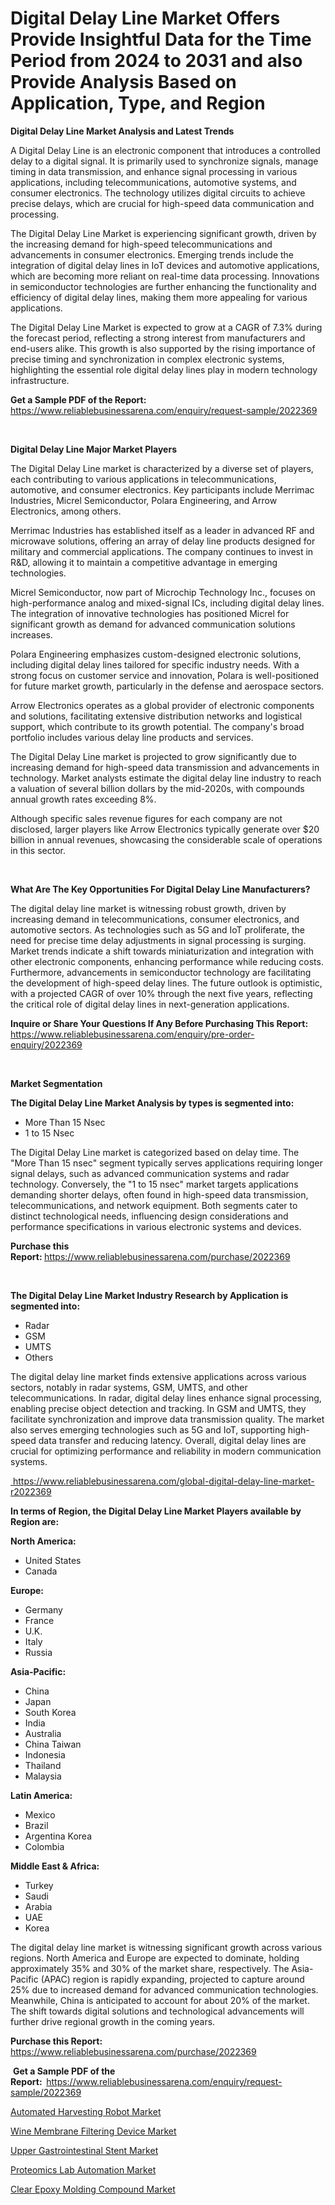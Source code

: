 <p><h1>Digital Delay Line Market Offers Provide Insightful Data for the Time Period from 2024 to 2031 and also Provide Analysis Based on Application, Type, and Region</h1></p><p><strong>Digital Delay Line Market Analysis and Latest Trends</strong></p>
<p><p>A Digital Delay Line is an electronic component that introduces a controlled delay to a digital signal. It is primarily used to synchronize signals, manage timing in data transmission, and enhance signal processing in various applications, including telecommunications, automotive systems, and consumer electronics. The technology utilizes digital circuits to achieve precise delays, which are crucial for high-speed data communication and processing.</p><p>The Digital Delay Line Market is experiencing significant growth, driven by the increasing demand for high-speed telecommunications and advancements in consumer electronics. Emerging trends include the integration of digital delay lines in IoT devices and automotive applications, which are becoming more reliant on real-time data processing. Innovations in semiconductor technologies are further enhancing the functionality and efficiency of digital delay lines, making them more appealing for various applications.</p><p>The Digital Delay Line Market is expected to grow at a CAGR of 7.3% during the forecast period, reflecting a strong interest from manufacturers and end-users alike. This growth is also supported by the rising importance of precise timing and synchronization in complex electronic systems, highlighting the essential role digital delay lines play in modern technology infrastructure.</p></p>
<p><strong>Get a Sample PDF of the Report:&nbsp;</strong> <a href="https://www.reliablebusinessarena.com/enquiry/request-sample/2022369?utm_campaign=1566&utm_medium=2&utm_source=Github&utm_content=ia&utm_term=28102024&utm_id=digital-delay-line">https://www.reliablebusinessarena.com/enquiry/request-sample/2022369</a></p>
<p>&nbsp;</p>
<p><strong>Digital Delay Line Major Market Players</strong></p>
<p><p>The Digital Delay Line market is characterized by a diverse set of players, each contributing to various applications in telecommunications, automotive, and consumer electronics. Key participants include Merrimac Industries, Micrel Semiconductor, Polara Engineering, and Arrow Electronics, among others.</p><p>Merrimac Industries has established itself as a leader in advanced RF and microwave solutions, offering an array of delay line products designed for military and commercial applications. The company continues to invest in R&D, allowing it to maintain a competitive advantage in emerging technologies.</p><p>Micrel Semiconductor, now part of Microchip Technology Inc., focuses on high-performance analog and mixed-signal ICs, including digital delay lines. The integration of innovative technologies has positioned Micrel for significant growth as demand for advanced communication solutions increases.</p><p>Polara Engineering emphasizes custom-designed electronic solutions, including digital delay lines tailored for specific industry needs. With a strong focus on customer service and innovation, Polara is well-positioned for future market growth, particularly in the defense and aerospace sectors.</p><p>Arrow Electronics operates as a global provider of electronic components and solutions, facilitating extensive distribution networks and logistical support, which contribute to its growth potential. The company's broad portfolio includes various delay line products and services.</p><p>The Digital Delay Line market is projected to grow significantly due to increasing demand for high-speed data transmission and advancements in technology. Market analysts estimate the digital delay line industry to reach a valuation of several billion dollars by the mid-2020s, with compounds annual growth rates exceeding 8%.</p><p>Although specific sales revenue figures for each company are not disclosed, larger players like Arrow Electronics typically generate over $20 billion in annual revenues, showcasing the considerable scale of operations in this sector.</p></p>
<p>&nbsp;</p>
<p><strong>What Are The Key Opportunities For Digital Delay Line Manufacturers?</strong></p>
<p><p>The digital delay line market is witnessing robust growth, driven by increasing demand in telecommunications, consumer electronics, and automotive sectors. As technologies such as 5G and IoT proliferate, the need for precise time delay adjustments in signal processing is surging. Market trends indicate a shift towards miniaturization and integration with other electronic components, enhancing performance while reducing costs. Furthermore, advancements in semiconductor technology are facilitating the development of high-speed delay lines. The future outlook is optimistic, with a projected CAGR of over 10% through the next five years, reflecting the critical role of digital delay lines in next-generation applications.</p></p>
<p><strong>Inquire or Share Your Questions If Any Before Purchasing This Report:</strong> <a href="https://www.reliablebusinessarena.com/enquiry/pre-order-enquiry/2022369?utm_campaign=1566&utm_medium=2&utm_source=Github&utm_content=ia&utm_term=28102024&utm_id=digital-delay-line">https://www.reliablebusinessarena.com/enquiry/pre-order-enquiry/2022369</a></p>
<p>&nbsp;</p>
<p><strong>Market Segmentation</strong></p>
<p><strong>The Digital Delay Line Market Analysis by types is segmented into:</strong></p>
<p><ul><li>More Than 15 Nsec</li><li>1 to 15 Nsec</li></ul></p>
<p><p>The Digital Delay Line market is categorized based on delay time. The "More Than 15 nsec" segment typically serves applications requiring longer signal delays, such as advanced communication systems and radar technology. Conversely, the "1 to 15 nsec" market targets applications demanding shorter delays, often found in high-speed data transmission, telecommunications, and network equipment. Both segments cater to distinct technological needs, influencing design considerations and performance specifications in various electronic systems and devices.</p></p>
<p><strong>Purchase this Report:&nbsp;</strong><a href="https://www.reliablebusinessarena.com/purchase/2022369?utm_campaign=1566&utm_medium=2&utm_source=Github&utm_content=ia&utm_term=28102024&utm_id=digital-delay-line">https://www.reliablebusinessarena.com/purchase/2022369</a></p>
<p>&nbsp;</p>
<p><strong>The Digital Delay Line Market Industry Research by Application is segmented into:</strong></p>
<p><ul><li>Radar</li><li>GSM</li><li>UMTS</li><li>Others</li></ul></p>
<p><p>The digital delay line market finds extensive applications across various sectors, notably in radar systems, GSM, UMTS, and other telecommunications. In radar, digital delay lines enhance signal processing, enabling precise object detection and tracking. In GSM and UMTS, they facilitate synchronization and improve data transmission quality. The market also serves emerging technologies such as 5G and IoT, supporting high-speed data transfer and reducing latency. Overall, digital delay lines are crucial for optimizing performance and reliability in modern communication systems.</p></p>
<p><a href="https://www.reliablebusinessarena.com/global-digital-delay-line-market-r2022369?utm_campaign=1566&utm_medium=2&utm_source=Github&utm_content=ia&utm_term=28102024&utm_id=digital-delay-line">&nbsp;https://www.reliablebusinessarena.com/global-digital-delay-line-market-r2022369</a></p>
<p><strong>In terms of Region, the Digital Delay Line Market Players available by Region are:</strong></p>
<p>
    <p> <strong> North America: </strong>
        <ul>
            <li>United States</li>
            <li>Canada</li>
        </ul>
        </p> 
    <p> <strong> Europe: </strong>
        <ul>
            <li>Germany</li>
            <li>France</li>
            <li>U.K.</li>
            <li>Italy</li>
            <li>Russia</li>
        </ul>
        </p> 
    <p> <strong> Asia-Pacific: </strong>
        <ul>
            <li>China</li>
            <li>Japan</li>
            <li>South Korea</li>
            <li>India</li>
            <li>Australia</li>
            <li>China Taiwan</li>
            <li>Indonesia</li>
            <li>Thailand</li>
            <li>Malaysia</li>
        </ul>
        </p> 
    <p> <strong> Latin America: </strong>
        <ul>
            <li>Mexico</li>
            <li>Brazil</li>
            <li>Argentina Korea</li>
            <li>Colombia</li>
        </ul>
        </p> 
    <p> <strong> Middle East & Africa: </strong>
        <ul>
            <li>Turkey</li>
            <li>Saudi</li>
            <li>Arabia</li>
            <li>UAE</li>
            <li>Korea</li>
        </ul>
    </p>
    </p>
<p><p>The digital delay line market is witnessing significant growth across various regions. North America and Europe are expected to dominate, holding approximately 35% and 30% of the market share, respectively. The Asia-Pacific (APAC) region is rapidly expanding, projected to capture around 25% due to increased demand for advanced communication technologies. Meanwhile, China is anticipated to account for about 20% of the market. The shift towards digital solutions and technological advancements will further drive regional growth in the coming years.</p></p>
<p><strong>Purchase this Report: </strong><a href="https://www.reliablebusinessarena.com/purchase/2022369?utm_campaign=1566&utm_medium=2&utm_source=Github&utm_content=ia&utm_term=28102024&utm_id=digital-delay-line">https://www.reliablebusinessarena.com/purchase/2022369</a></p>
<p>&nbsp;<strong>Get a Sample PDF of the Report:&nbsp;&nbsp;</strong><a href="https://www.reliablebusinessarena.com/enquiry/request-sample/2022369?utm_campaign=1566&utm_medium=2&utm_source=Github&utm_content=ia&utm_term=28102024&utm_id=digital-delay-line">https://www.reliablebusinessarena.com/enquiry/request-sample/2022369</a></p>
<p><strong></strong></p>
<p><p><a href="https://issuu.com/reportprime-2/docs/automated-harvesting-robot-market-s_eefd4fe18be0e3?utm_campaign=1566&utm_medium=2&utm_source=Github&utm_content=ia&utm_term=28102024&utm_id=digital-delay-line">Automated Harvesting Robot Market</a></p><p><a href="https://www.linkedin.com/pulse/top-trends-transforming-wine-membrane-filtering-device-market-hckee?utm_campaign=1566&utm_medium=2&utm_source=Github&utm_content=ia&utm_term=28102024&utm_id=digital-delay-line">Wine Membrane Filtering Device Market</a></p><p><a href="https://www.linkedin.com/pulse/emerging-trends-upper-gastrointestinal-stent-market-global-bm9ze?utm_campaign=1566&utm_medium=2&utm_source=Github&utm_content=ia&utm_term=28102024&utm_id=digital-delay-line">Upper Gastrointestinal Stent Market</a></p><p><a href="https://www.linkedin.com/pulse/mapping-proteomics-lab-automation-market-trends-challenges-breakthroughs-z6rse?trk=public_post_embed_feed-article-content&utm_campaign=1566&utm_medium=2&utm_source=Github&utm_content=ia&utm_term=28102024&utm_id=digital-delay-line">Proteomics Lab Automation Market</a></p><p><a href="https://www.linkedin.com/pulse/clear-epoxy-molding-compound-industry-forecast-market-shifts-hej8e?trk=public_post_embed_feed-article-content&utm_campaign=1566&utm_medium=2&utm_source=Github&utm_content=ia&utm_term=28102024&utm_id=digital-delay-line">Clear Epoxy Molding Compound Market</a></p></p>